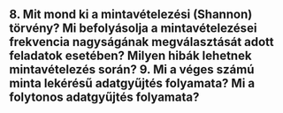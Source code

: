 ## 8. Mit mond ki a mintavételezési (Shannon) törvény? Mi befolyásolja a mintavételezései frekvencia nagyságának megválasztását adott feladatok esetében? Milyen hibák lehetnek mintavételezés során? 9. Mi a véges számú minta lekérésű adatgyűjtés folyamata? Mi a folytonos adatgyűjtés folyamata?

